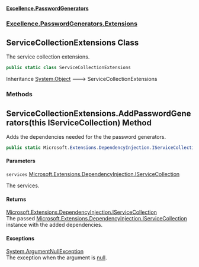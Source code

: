 #### [Excellence.PasswordGenerators](Excellence.PasswordGenerators.md 'Excellence.PasswordGenerators')
### [Excellence.PasswordGenerators.Extensions](Excellence.PasswordGenerators.md#Excellence.PasswordGenerators.Extensions 'Excellence.PasswordGenerators.Extensions')

## ServiceCollectionExtensions Class

The service collection extensions.

```csharp
public static class ServiceCollectionExtensions
```

Inheritance [System.Object](https://docs.microsoft.com/en-us/dotnet/api/System.Object 'System.Object') &#129106; ServiceCollectionExtensions
### Methods

<a name='Excellence.PasswordGenerators.Extensions.ServiceCollectionExtensions.AddPasswordGenerators(thisMicrosoft.Extensions.DependencyInjection.IServiceCollection)'></a>

## ServiceCollectionExtensions.AddPasswordGenerators(this IServiceCollection) Method

Adds the dependencies needed for the the password generators.

```csharp
public static Microsoft.Extensions.DependencyInjection.IServiceCollection AddPasswordGenerators(this Microsoft.Extensions.DependencyInjection.IServiceCollection services);
```
#### Parameters

<a name='Excellence.PasswordGenerators.Extensions.ServiceCollectionExtensions.AddPasswordGenerators(thisMicrosoft.Extensions.DependencyInjection.IServiceCollection).services'></a>

`services` [Microsoft.Extensions.DependencyInjection.IServiceCollection](https://docs.microsoft.com/en-us/dotnet/api/Microsoft.Extensions.DependencyInjection.IServiceCollection 'Microsoft.Extensions.DependencyInjection.IServiceCollection')

The services.

#### Returns
[Microsoft.Extensions.DependencyInjection.IServiceCollection](https://docs.microsoft.com/en-us/dotnet/api/Microsoft.Extensions.DependencyInjection.IServiceCollection 'Microsoft.Extensions.DependencyInjection.IServiceCollection')  
The passed [Microsoft.Extensions.DependencyInjection.IServiceCollection](https://docs.microsoft.com/en-us/dotnet/api/Microsoft.Extensions.DependencyInjection.IServiceCollection 'Microsoft.Extensions.DependencyInjection.IServiceCollection') instance with the added dependencies.

#### Exceptions

[System.ArgumentNullException](https://docs.microsoft.com/en-us/dotnet/api/System.ArgumentNullException 'System.ArgumentNullException')  
The exception when the argument is [null](https://docs.microsoft.com/en-us/dotnet/csharp/language-reference/keywords/null 'https://docs.microsoft.com/en-us/dotnet/csharp/language-reference/keywords/null').